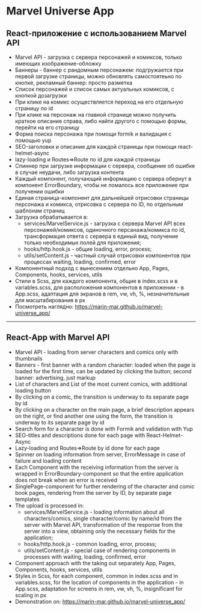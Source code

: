 # Marvel Universe App
## React-приложение с использованием Marvel API
- Marvel API - загрузка с сервера персонажей и комиксов, только имеющих изображение-обложку
- Баннеры - баннер с рандомным персонажем: подгружается при первой загрузке страницы, можно обновлять самостоятеьно по кнопке, рекламный баннер: просто разметка
- Список персонажей и список самых актуальных комиксов, с кнопкой дозагрузки 
- При клике на комикс осуществляется переход на его отдельную страницу по id
- При клике на персонаж на главной странице можно получить краткое описание справа, либо найти другого с помощью формы, перейти на его страницу
- Форма поиска персонажа при помощи formik и валидация с помощью yup
- SEO-заголовки и описание для каждой страницы при помощи react-helmet-async
- lazy-loading и Routes=>Route по id для каждой страницы
- Спиннер при загрузке информации с сервера, сообщение об ошибке в случае неудачи, либо загрузка контента
- Каждый компонент, получающий информацию с сервера обернут в компонент ErrorBoundary, чтобы не ломалось все приложение при получении ошибки
- Единая страница-компонент для дальнейшей отрисовки страницы персонажа и комикса, отрисовка с сервера по ID, по отдельным шаблонам страниц
- Загрузка обрабатывается в:  
	* services/MarvelService.js - загрузка с сервера Marvel API всех персонажей/комиксов, одиночного персанажа/комикса по id, трансформация ответа с сервера в единый вид, получение только необходимых полей для приложения;  
	* hooks/http.hook.js - общие loading, error, process;  
	* utils/setContent.js - частный случай отрисовки компонентов при процессах waiting, loading, confirmed, error  
- Компонентный подход с вынесением отдельно App, Pages, Components, hooks, services, utils
- Стили в Scss, для каждого компонента, общие в index.scss и в variables.scss, для расположения компонентов в приложении - в App.scss, адаптация для экранов в rem, vw, vh, %, незначительные для масштабирования в px
- Посмотреть наглядно: https://marin-mar.github.io/marvel-universe_app/

---
## React-App with Marvel API
- Marvel API - loading from server characters and comics only with thumbnails
- Banners - first banner with a random character: loaded when the page is loaded for the first time, can be updated by clicking the button; second banner: advertising, just markup
- List of characters and List of the most current comics, with additional loading button
- By clicking on a comic, the transition is underway to its separate page by id
- By clicking on a character on the main page, a brief description appears on the right, or find another one using the form, the transition is underway to its separate page by id
- Search form for a character is done with Formik and validation with Yup
- SEO-titles and descriptions done for each page with React-Helmet-Async
- Lazy-loading and Routes=>Route by id done for each page
- Spinner on loading information from server, ErrorMessage in case of failure and loading content
- Each Component with the receiving information from the server is wrapped in ErrorBoundary-component so that the entire application does not break when an error is received
- SinglePage-component for further rendering of the character and comic book pages, rendering from the server by ID, by separate page templates
- The upload is processed in:  
	* services/MarvelService.js - loading information about all characters/comics, single character/comic by name/id from the server with Marvel API, transformation of the response from the server into a view, obtaining only the necessary fields for the application;  
	* hooks/http.hook.js - common loading, error, process;  
	* utils/setContent.js - special case of rendering components in processes with waiting, loading, confirmed, error  
- Component approach with the taking out separately App, Pages, Components, hooks, services, utils
- Styles in Scss, for each component, common in index.scss and in variables.scss, for the location of components in the application - in App.scss, adaptation for screens in rem, vw, vh, %, insignificant for scaling in px
- Demonstration on: https://marin-mar.github.io/marvel-universe_app/